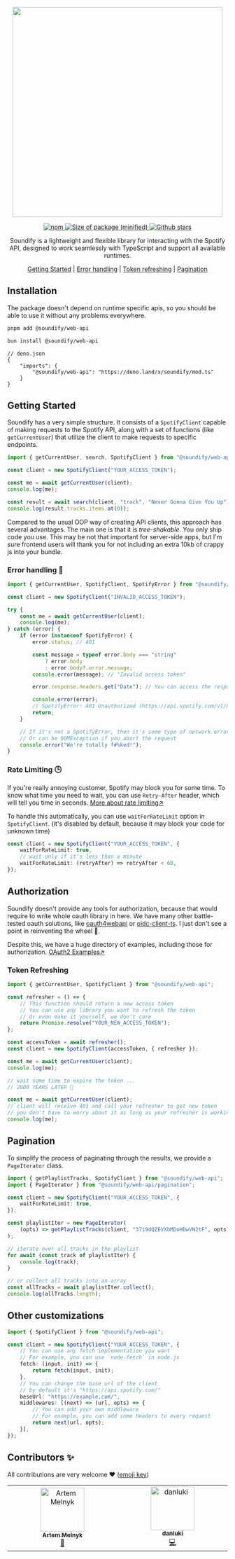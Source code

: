 <div align="center">
  <p align="center">
     <img align="center" width="480px" src="https://svgshare.com/i/rf9.svg">
  </p>
  <p align="center">
    <a href="https://www.npmjs.com/package/@soundify/web-api">
      <img alt="npm" src="https://img.shields.io/npm/v/@soundify/web-api">
    </a>
		<a href="https://bundlejs.com/?q=%40soundify%2Fweb-api&treeshake=%5B*%5D">
			<img src="https://deno.bundlejs.com/?q=@soundify/web-api&badge=minified" alt="Size of package (minified)" />
		</a>
    <a href="https://github.com/mellkam/soundify">
      <img src="https://img.shields.io/github/stars/mellkam/soundify" alt="Github stars" />
    </a>
  </p>
</div>

<div align="center">
  <p align="center">
    Soundify is a lightweight and flexible library for interacting with the Spotify API, designed to work seamlessly with TypeScript and support all available runtimes.
  </p>
</div>

<p align="center">
 <a href="#getting-started">Getting Started</a> | <a href="#error-handling-📛">Error handling</a> | <a href="#token-refreshing">Token refreshing</a> | <a href="#pagination">Pagination</a>
</p>

## Installation

The package doesn't depend on runtime specific apis, so you should be able to
use it without any problems everywhere.

```bash
pnpm add @soundify/web-api
```

```bash
bun install @soundify/web-api
```

```jsonc
// deno.json
{
	"imports": {
		"@soundify/web-api": "https://deno.land/x/soundify/mod.ts"
	}
}
```

## Getting Started

Soundify has a very simple structure. It consists of a `SpotifyClient` capable
of making requests to the Spotify API, along with a set of functions (like
`getCurrentUser`) that utilize the client to make requests to specific
endpoints.

```ts
import { getCurrentUser, search, SpotifyClient } from "@soundify/web-api";

const client = new SpotifyClient("YOUR_ACCESS_TOKEN");

const me = await getCurrentUser(client);
console.log(me);

const result = await search(client, "track", "Never Gonna Give You Up");
console.log(result.tracks.items.at(0));
```

Compared to the usual OOP way of creating API clients, this approach has several
advantages. The main one is that it is _tree-shakable_. You only ship code you
use. This may be not that important for server-side apps, but I'm sure frontend
users will thank you for not including an extra 10kb of crappy js into your
bundle.

### Error handling 📛

```ts
import { getCurrentUser, SpotifyClient, SpotifyError } from "@soundify/web-api";

const client = new SpotifyClient("INVALID_ACCESS_TOKEN");

try {
	const me = await getCurrentUser(client);
	console.log(me);
} catch (error) {
	if (error instanceof SpotifyError) {
		error.status; // 401

		const message = typeof error.body === "string"
			? error.body
			: error.body?.error.message;
		console.error(message); // "Invalid access token"

		error.response.headers.get("Date"); // You can access the response here

		console.error(error);
		// SpotifyError: 401 Unauthorized (https://api.spotify.com/v1/me) : Invalid access token
		return;
	}

	// If it's not a SpotifyError, then it's some type of network error that fetch throws
	// Or can be DOMException if you abort the request
	console.error("We're totally f#%ked!");
}
```

### Rate Limiting 🕒

If you're really annoying customer, Spotify may block you for some time. To know
what time you need to wait, you can use `Retry-After` header, which will tell
you time in seconds.
[More about rate limiting↗](https://developer.spotify.com/documentation/web-api/concepts/rate-limits)

To handle this automatically, you can use `waitForRateLimit` option in
`SpotifyClient`. (it's disabled by default, because it may block your code for
unknown time)

```ts
const client = new SpotifyClient("YOUR_ACCESS_TOKEN", {
	waitForRateLimit: true,
	// wait only if it's less than a minute
	waitForRateLimit: (retryAfter) => retryAfter < 60,
});
```

## Authorization

Soundify doesn't provide any tools for authorization, because that would require
to write whole oauth library in here. We have many other battle-tested oauth
solutions, like [oauth4webapi](https://github.com/panva/oauth4webapi) or
[oidc-client-ts](https://github.com/authts/oidc-client-ts). I just don't see a
point in reinventing the wheel 🫤.

Despite this, we have a huge directory of examples, including those for
authorization.
[OAuth2 Examples↗](https://github.com/MellKam/soundify/tree/main/examples/oauth)

### Token Refreshing

```ts
import { getCurrentUser, SpotifyClient } from "@soundify/web-api";

const refresher = () => {
	// This function should return a new access token
	// You can use any library you want to refresh the token
	// Or even make it yourself, we don't care
	return Promise.resolve("YOUR_NEW_ACCESS_TOKEN");
};

const accessToken = await refresher();
const client = new SpotifyClient(accessToken, { refresher });

const me = await getCurrentUser(client);
console.log(me);

// wait some time to expire the token ...
// 2000 YEARS LATER 🧽

const me = await getCurrentUser(client);
// client will receive 401 and call your refresher to get new token
// you don't have to worry about it as long as your refresher is working
console.log(me);
```

## Pagination

To simplify the process of paginating through the results, we provide a
`PageIterator` class.

```ts
import { getPlaylistTracks, SpotifyClient } from "@soundify/web-api";
import { PageIterator } from "@soundify/web-api/pagination";

const client = new SpotifyClient("YOUR_ACCESS_TOKEN", {
	waitForRateLimit: true,
});

const playlistIter = new PageIterator(
	(opts) => getPlaylistTracks(client, "37i9dQZEVXbMDoHDwVN2tF", opts),
);

// iterate over all tracks in the playlist
for await (const track of playlistIter) {
	console.log(track);
}

// or collect all tracks into an array
const allTracks = await playlistIter.collect();
console.log(allTracks.length);
```

## Other customizations

```ts
import { SpotifyClient } from "@soundify/web-api";

const client = new SpotifyClient("YOUR_ACCESS_TOKEN", {
	// You can use any fetch implementation you want
	// For example, you can use `node-fetch` in node.js
	fetch: (input, init) => {
		return fetch(input, init);
	},
	// You can change the base url of the client
	// by default it's "https://api.spotify.com/"
	beseUrl: "https://example.com/",
	middlewares: [(next) => (url, opts) => {
		// You can add your own middleware
		// For example, you can add some headers to every request
		return next(url, opts);
	}],
});
```

## Contributors ✨

All contributions are very welcome ❤️
([emoji key](https://allcontributors.org/docs/en/emoji-key))

<!-- ALL-CONTRIBUTORS-LIST:START - Do not remove or modify this section -->
<!-- prettier-ignore-start -->
<!-- markdownlint-disable -->
<table>
  <tbody>
    <tr>
      <td align="center" valign="left" width="14.28%"><a href="http://t.me/mellkam"><img src="https://avatars.githubusercontent.com/u/51422045?v=4?s=100" width="100px;" alt="Artem Melnyk"/><br /><sub><b>Artem Melnyk</b></sub></a><br /><a href="#maintenance-MellKam" title="Maintenance">🚧</a></td>
      <td align="center" valign="left" width="14.28%"><a href="https://github.com/danilluk1"><img src="https://avatars.githubusercontent.com/u/51733612?v=4?s=100" width="100px;" alt="danluki"/><br /><sub><b>danluki</b></sub></a><br /><a href="https://github.com/MellKam/soundify/commits?author=danilluk1" title="Code">💻</a></td>
    </tr>
  </tbody>
</table>

<!-- markdownlint-restore -->
<!-- prettier-ignore-end -->

<!-- ALL-CONTRIBUTORS-LIST:END -->
